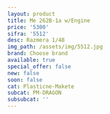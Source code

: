 ```yaml
---
layout: product
title: Me 262B-1a w/Engine
price: '5300'
sifra: '5512'
desc: Razmera 1/48
img_path: /assets/img/5512.jpg
brand: Choose brand
available: true
special_offer: false
new: false
soon: false
cat: Plasticne-Makete
subcat: PM-DRAGON
subsubcat: ''
---
```


